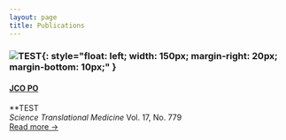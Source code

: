 ```yaml
---
layout: page
title: Publications
---
```



### ![TEST](/img/zhao_JCO_PO.jpg){: style="float: left; width: 150px; margin-right: 20px; margin-bottom: 10px;" }

#### [JCO PO](https://ascopubs.org/doi/10.1200/PO-25-00200)
**TEST  
*Science Translational Medicine* Vol. 17, No. 779  
[Read more →](https://www.science.org/doi/10.1126/scitranslmed.ade7799)

<br clear="all" />

